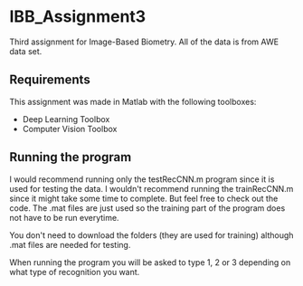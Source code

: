 # IBB_Assignment3
Third assignment for Image-Based Biometry. All of the data is from AWE data set.

## Requirements

This assignment was made in Matlab with the following toolboxes:

* Deep Learning Toolbox
* Computer Vision Toolbox

## Running the program

I would recommend running only the testRecCNN.m program since it is used for testing the data. I wouldn't recommend running the trainRecCNN.m since it might take some time to complete. But feel free to check out the code. The .mat files are just used so the training part of the program does not have to be run everytime. 

You don't need to download the folders (they are used for training) although .mat files are needed for testing.

When running the program you will be asked to type 1, 2 or 3 depending on what type of recognition you want.

